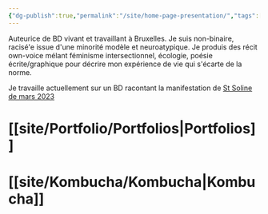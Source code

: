 ```yaml
---
{"dg-publish":true,"permalink":"/site/home-page-presentation/","tags":["gardenEntry"],"noteIcon":""}
---
```


Auteurice de BD vivant et travaillant à Bruxelles. 
Je suis non-binaire, racisé'e issue d'une minorité modèle et neuroatypique. 
Je produis des récit own-voice mélant féminisme intersectionnel, écologie, poésie écrite/graphique pour décrire mon expérience de vie qui s'écarte de la norme. 

Je travaille actuellement sur un BD racontant la manifestation de [St Soline  de mars 2023](obsidian://open?vault=Obsidian%20Vault&file=site%2FPortfolio%2FBD#St%Soline)


# [[site/Portfolio/Portfolios\|Portfolios]]

# [[site/Kombucha/Kombucha\|Kombucha]]
